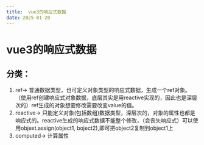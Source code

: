 ```yaml
---
title:  vue3的响应式数据
date: 2025-01-20
---
```


# vue3的响应式数据

## 分类：

1.  ref-> 普通数据类型，也可定义对象类型的响应式数据，生成一个ref对象。（使用ref创建响应式对象数据，底层其实是用reactive实现的，因此也是深层次的）ref生成的对象想要修改需要改变value的值。
2.  reactive-> 只能定义对象(包括数组)数据类型，深层次的，对象的属性也都是响应式的。reactive生成的响应式数据不能整个修改，（会丧失响应式）可以使用objext.assign(object1, boject2),即可把object2复制到object1上
3.  computed-> 计算属性

